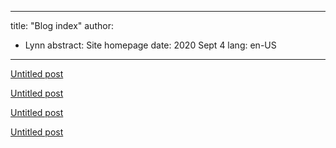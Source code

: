 
---
title: "Blog index"
author:
 - Lynn
abstract: Site homepage
date: 2020 Sept 4
lang: en-US
---

[Untitled post](./posts/README.html)

[Untitled post](./posts/another_post.html)

[Untitled post](./posts/example_post.html)

[Untitled post](./posts/my_cool_post.html)

